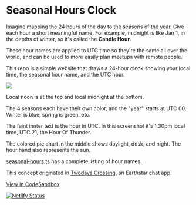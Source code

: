 # Seasonal Hours Clock

Imagine mapping the 24 hours of the day to the seasons of the year.  Give each hour a short meaningful name.  For example, midnight is like Jan 1, in the depths of winter, so it's called the **Candle Hour**.

These hour names are applied to UTC time so they're the same all over the world, and can be used to more easily plan meetups with remote people.

This repo is a simple website that draws a 24-hour clock showing your local time, the seasonal hour name, and the UTC hour.

![](screenshot.png)

Local noon is at the top and local midnight at the bottom.

The 4 seasons each have their own color, and the "year" starts at UTC 00.  Winter is blue, spring is green, etc.

The faint innter text is the hour in UTC.  In this screenshot it's 1:30pm local time, UTC 21, the Hour Of Thunder.

The colored pie chart in the middle shows daylight, dusk, and night.  The hour hand also represents the sun.

[seasonal-hours.ts](https://github.com/cinnamon-bun/seasonal-hours-clock/blob/main/src/seasonal-hours.ts) has a complete listing of hour names.

This concept originated in [Twodays Crossing](https://github.com/earthstar-project/twodays-crossing), an Earthstar chat app.

[View in CodeSandbox](https://codesandbox.io/s/old-hooks-2cxi6?file=/README.md)

[![Netlify Status](https://api.netlify.com/api/v1/badges/9082d826-4108-4eb0-b2d3-d2e6d6066a9d/deploy-status)](https://app.netlify.com/sites/seasonal-hours-clock/deploys)
